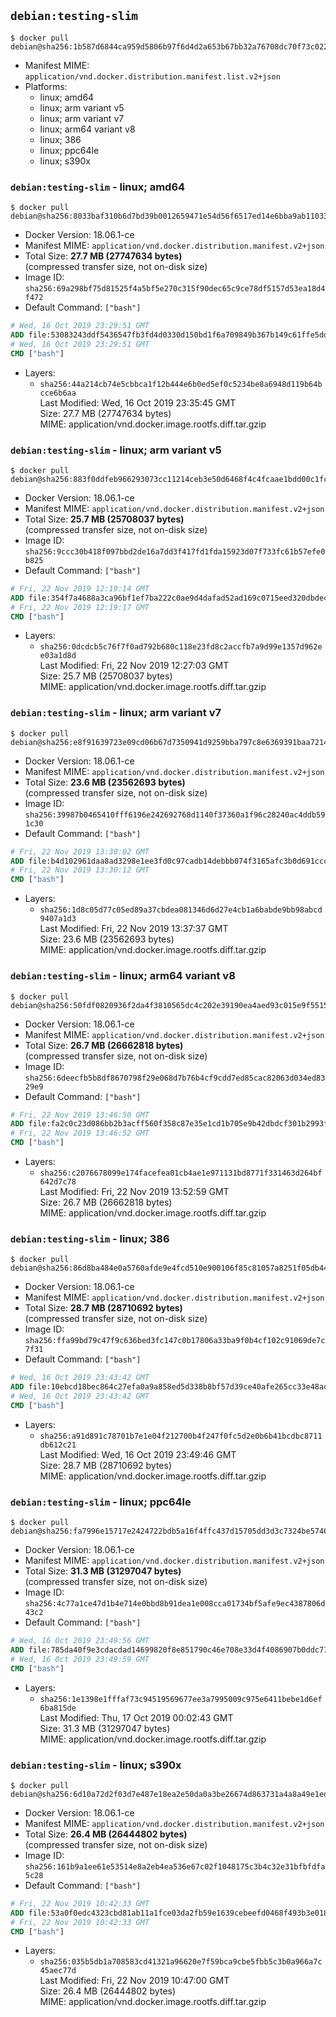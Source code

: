 ## `debian:testing-slim`

```console
$ docker pull debian@sha256:1b587d6844ca959d5806b97f6d4d2a653b67bb32a76708dc70f73c0228e532a9
```

-	Manifest MIME: `application/vnd.docker.distribution.manifest.list.v2+json`
-	Platforms:
	-	linux; amd64
	-	linux; arm variant v5
	-	linux; arm variant v7
	-	linux; arm64 variant v8
	-	linux; 386
	-	linux; ppc64le
	-	linux; s390x

### `debian:testing-slim` - linux; amd64

```console
$ docker pull debian@sha256:8033baf310b6d7bd39b0012659471e54d56f6517ed14e6bba9ab11033299b0c1
```

-	Docker Version: 18.06.1-ce
-	Manifest MIME: `application/vnd.docker.distribution.manifest.v2+json`
-	Total Size: **27.7 MB (27747634 bytes)**  
	(compressed transfer size, not on-disk size)
-	Image ID: `sha256:69a298bf75d81525f4a5bf5e270c315f90dec65c9ce78df5157d53ea18d4f472`
-	Default Command: `["bash"]`

```dockerfile
# Wed, 16 Oct 2019 23:29:51 GMT
ADD file:53083243ddf5436547fb3fd4d0330d150bd1f6a709849b367b149c61ffe5dd0f in / 
# Wed, 16 Oct 2019 23:29:51 GMT
CMD ["bash"]
```

-	Layers:
	-	`sha256:44a214cb74e5cbbca1f12b444e6b0ed5ef0c5234be8a6948d119b64bcce6b6aa`  
		Last Modified: Wed, 16 Oct 2019 23:35:45 GMT  
		Size: 27.7 MB (27747634 bytes)  
		MIME: application/vnd.docker.image.rootfs.diff.tar.gzip

### `debian:testing-slim` - linux; arm variant v5

```console
$ docker pull debian@sha256:883f0ddfeb966293073cc11214ceb3e50d6468f4c4fcaae1bdd00c1fca1907b5
```

-	Docker Version: 18.06.1-ce
-	Manifest MIME: `application/vnd.docker.distribution.manifest.v2+json`
-	Total Size: **25.7 MB (25708037 bytes)**  
	(compressed transfer size, not on-disk size)
-	Image ID: `sha256:9ccc30b418f097bbd2de16a7dd3f417fd1fda15923d07f733fc61b57efe0b825`
-	Default Command: `["bash"]`

```dockerfile
# Fri, 22 Nov 2019 12:19:14 GMT
ADD file:354f7a4688a3ca96bf1ef7ba222c0ae9d4dafad52ad169c0715eed320dbdec99 in / 
# Fri, 22 Nov 2019 12:19:17 GMT
CMD ["bash"]
```

-	Layers:
	-	`sha256:0dcdcb5c76f7f0ad792b680c118e23fd8c2accfb7a9d99e1357d962ee03a1d8d`  
		Last Modified: Fri, 22 Nov 2019 12:27:03 GMT  
		Size: 25.7 MB (25708037 bytes)  
		MIME: application/vnd.docker.image.rootfs.diff.tar.gzip

### `debian:testing-slim` - linux; arm variant v7

```console
$ docker pull debian@sha256:e8f91639723e09cd06b67d7350941d9259bba797c8e6369391baa72140626b01
```

-	Docker Version: 18.06.1-ce
-	Manifest MIME: `application/vnd.docker.distribution.manifest.v2+json`
-	Total Size: **23.6 MB (23562693 bytes)**  
	(compressed transfer size, not on-disk size)
-	Image ID: `sha256:39987b0465410fff6196e242692768d1140f37360a1f96c28240ac4ddb591c30`
-	Default Command: `["bash"]`

```dockerfile
# Fri, 22 Nov 2019 13:30:02 GMT
ADD file:b4d102961daa8ad3298e1ee3fd0c97cadb14debbb074f3165afc3b0d691ccc30 in / 
# Fri, 22 Nov 2019 13:30:12 GMT
CMD ["bash"]
```

-	Layers:
	-	`sha256:1d8c05d77c05ed89a37cbdea081346d6d27e4cb1a6babde9bb98abcd9407a1d3`  
		Last Modified: Fri, 22 Nov 2019 13:37:37 GMT  
		Size: 23.6 MB (23562693 bytes)  
		MIME: application/vnd.docker.image.rootfs.diff.tar.gzip

### `debian:testing-slim` - linux; arm64 variant v8

```console
$ docker pull debian@sha256:50fdf0820936f2da4f3810565dc4c202e39190ea4aed93c015e9f5515d3bcf18
```

-	Docker Version: 18.06.1-ce
-	Manifest MIME: `application/vnd.docker.distribution.manifest.v2+json`
-	Total Size: **26.7 MB (26662818 bytes)**  
	(compressed transfer size, not on-disk size)
-	Image ID: `sha256:6deecfb5b8df8670798f29e068d7b76b4cf9cdd7ed85cac82063d034ed8329e9`
-	Default Command: `["bash"]`

```dockerfile
# Fri, 22 Nov 2019 13:46:50 GMT
ADD file:fa2c0c23d086bb2b3acff560f358c87e35e1cd1b705e9b42dbdcf301b2993f4b in / 
# Fri, 22 Nov 2019 13:46:52 GMT
CMD ["bash"]
```

-	Layers:
	-	`sha256:c2076678099e174facefea01cb4ae1e971131bd8771f331463d264bf642d7c78`  
		Last Modified: Fri, 22 Nov 2019 13:52:59 GMT  
		Size: 26.7 MB (26662818 bytes)  
		MIME: application/vnd.docker.image.rootfs.diff.tar.gzip

### `debian:testing-slim` - linux; 386

```console
$ docker pull debian@sha256:86d8ba484e0a5760afde9e4fcd510e900106f85c81057a8251f05db44781e388
```

-	Docker Version: 18.06.1-ce
-	Manifest MIME: `application/vnd.docker.distribution.manifest.v2+json`
-	Total Size: **28.7 MB (28710692 bytes)**  
	(compressed transfer size, not on-disk size)
-	Image ID: `sha256:ffa99bd79c47f9c636bed3fc147c0b17806a33ba9f0b4cf102c91069de7c7f31`
-	Default Command: `["bash"]`

```dockerfile
# Wed, 16 Oct 2019 23:43:42 GMT
ADD file:10ebcd18bec864c27efa0a9a858ed5d338b8bf57d39ce40afe265cc33e48acc5 in / 
# Wed, 16 Oct 2019 23:43:42 GMT
CMD ["bash"]
```

-	Layers:
	-	`sha256:a91d891c78701b7e1e04f212700b4f247f0fc5d2e0b6b41bcdbc8711db612c21`  
		Last Modified: Wed, 16 Oct 2019 23:49:46 GMT  
		Size: 28.7 MB (28710692 bytes)  
		MIME: application/vnd.docker.image.rootfs.diff.tar.gzip

### `debian:testing-slim` - linux; ppc64le

```console
$ docker pull debian@sha256:fa7996e15717e2424722bdb5a16f4ffc437d15705dd3d3c7324be5746f570fac
```

-	Docker Version: 18.06.1-ce
-	Manifest MIME: `application/vnd.docker.distribution.manifest.v2+json`
-	Total Size: **31.3 MB (31297047 bytes)**  
	(compressed transfer size, not on-disk size)
-	Image ID: `sha256:4c77a1ce47d1b4e714e0bbd8b91dea1e008cca01734bf5afe9ec4387806d43c2`
-	Default Command: `["bash"]`

```dockerfile
# Wed, 16 Oct 2019 23:49:56 GMT
ADD file:785da40f9e3cdacdad14699820f8e851790c46e708e33d4f4086907b0ddc7172 in / 
# Wed, 16 Oct 2019 23:49:59 GMT
CMD ["bash"]
```

-	Layers:
	-	`sha256:1e1398e1fffaf73c94519569677ee3a7995009c975e6411bebe1d6ef6ba815de`  
		Last Modified: Thu, 17 Oct 2019 00:02:43 GMT  
		Size: 31.3 MB (31297047 bytes)  
		MIME: application/vnd.docker.image.rootfs.diff.tar.gzip

### `debian:testing-slim` - linux; s390x

```console
$ docker pull debian@sha256:6d10a72d2f03d7e487e18ea2e50da0a3be26674d863731a4a8a49e1ed0e476bd
```

-	Docker Version: 18.06.1-ce
-	Manifest MIME: `application/vnd.docker.distribution.manifest.v2+json`
-	Total Size: **26.4 MB (26444802 bytes)**  
	(compressed transfer size, not on-disk size)
-	Image ID: `sha256:161b9a1ee61e53514e8a2eb4ea536e67c02f1048175c3b4c32e31bfbfdfa5c28`
-	Default Command: `["bash"]`

```dockerfile
# Fri, 22 Nov 2019 10:42:33 GMT
ADD file:53a0f0edc4323cbd81ab11a1fce03da2fb59e1639cebeefd0468f493b3e01870 in / 
# Fri, 22 Nov 2019 10:42:33 GMT
CMD ["bash"]
```

-	Layers:
	-	`sha256:035b5db1a708583cd41321a96620e7f59bca9cbe5fbb5c3b0a966a7c45aec77d`  
		Last Modified: Fri, 22 Nov 2019 10:47:00 GMT  
		Size: 26.4 MB (26444802 bytes)  
		MIME: application/vnd.docker.image.rootfs.diff.tar.gzip
